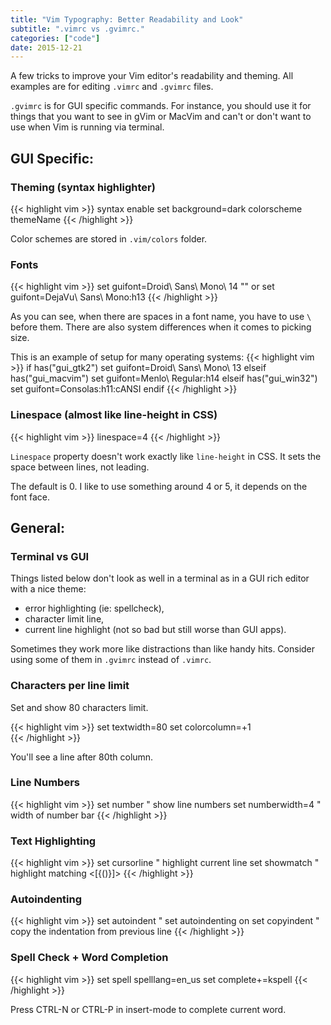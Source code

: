 ```yaml
---
title: "Vim Typography: Better Readability and Look"
subtitle: ".vimrc vs .gvimrc."
categories: ["code"]
date: 2015-12-21
---
```


A few tricks to improve your Vim editor's readability and theming. 
All examples are for editing <code>.vimrc</code> and <code>.gvimrc</code> files.

<!--more-->

<code>.gvimrc</code> is for GUI specific commands.
For instance, you should use it for things that you want to see in gVim or MacVim
and can't or don't want to use when Vim is running via terminal.


## GUI Specific:

 

### Theming (syntax highlighter) 

{{< highlight vim >}}
syntax enable
set background=dark
colorscheme themeName 
{{< /highlight >}}

Color schemes are stored in <code>.vim/colors</code> folder.


### Fonts

{{< highlight vim >}}
set guifont=Droid\ Sans\ Mono\ 14
"" or
set guifont=DejaVu\ Sans\ Mono:h13
{{< /highlight >}}

As you can see, when there are spaces in a font name, you have to use
<code>\ </code>before them. There are also system differences when it comes to picking size. 

This is an example of setup for many operating systems:
{{< highlight vim >}}
if has("gui_gtk2")
  set guifont=Droid\ Sans\ Mono\ 13
elseif has("gui_macvim")
  set guifont=Menlo\ Regular:h14
elseif has("gui_win32")
  set guifont=Consolas:h11:cANSI
endif
{{< /highlight >}}

### Linespace (almost like line-height in CSS)

{{< highlight vim >}}
linespace=4
{{< /highlight >}}

<code>Linespace</code> property doesn't work exactly like
<code>line-height</code> in CSS.
It sets the space between lines, not leading.

The default is 0. I like to use something around 4 or 5, it depends on
the font face.


## General:

### Terminal vs GUI

Things listed below don't look as well in a terminal as in a GUI rich editor
with a nice theme:

- error highlighting (ie: spellcheck),
- character limit line,
- current line highlight (not so bad but still worse than GUI apps).

Sometimes they work more like distractions than like handy hits.
Consider using some of them in <code>.gvimrc</code> instead of <code>.vimrc</code>.


### Characters per line limit

Set and show 80 characters limit. 

{{< highlight vim >}}
set textwidth=80
set colorcolumn=+1  
{{< /highlight >}}

You'll see a line after 80th column.

### Line Numbers 

{{< highlight vim >}}
set number          " show line numbers
set numberwidth=4   " width of number bar
{{< /highlight >}}

### Text Highlighting

{{< highlight vim >}}
set cursorline      " highlight current line
set showmatch       " highlight matching <[{()}]>
{{< /highlight >}}


### Autoindenting 

{{< highlight vim >}}
set autoindent      " set autoindenting on
set copyindent      " copy the indentation from previous line
{{< /highlight >}}


### Spell Check + Word Completion

{{< highlight vim >}}
set spell spelllang=en_us
set complete+=kspell 
{{< /highlight >}}

Press CTRL-N or CTRL-P in insert-mode to complete current word.